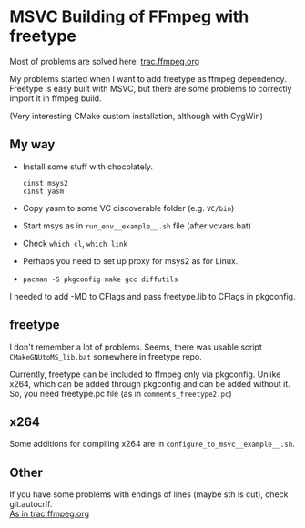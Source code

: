 MSVC Building of FFmpeg with freetype
=====================================

Most of problems are solved here: 
[trac.ffmpeg.org](https://trac.ffmpeg.org/wiki/CompilationGuide/MSVC)

My problems started when I want to add freetype as ffmpeg dependency.
Freetype is easy built with MSVC, but there are some problems to correctly 
import it in ffmpeg build.

(Very interesting CMake custom installation, although with CygWin)  

My way
------

- Install some stuff with chocolately.

   ```
   cinst msys2
   cinst yasm
   ```

- Copy yasm to some VC discoverable folder (e.g. `VC/bin`)

- Start msys as in `run_env__example__.sh` file (after vcvars.bat)

- Check `which cl`, `which link`

- Perhaps you need to set up proxy for msys2 as for Linux.

- `pacman -S pkgconfig make gcc diffutils`

I needed to add -MD to CFlags and pass freetype.lib to CFlags in pkgconfig.

freetype
--------

I don't remember a lot of problems.
Seems, there was usable script `CMakeGNUtoMS_lib.bat` somewhere in freetype repo.

Currently, freetype can be included to ffmpeg only via pkgconfig.
Unlike x264, which can be added through pkgconfig and can be added without it.
So, you need freetype.pc file (as in `comments_freetype2.pc`)

x264
----
Some additions for compiling x264 are in `configure_to_msvc__example__.sh`.

Other
-----

If you have some problems with endings of lines (maybe sth is cut), check git.autocrlf.  
[As in trac.ffmpeg.org](https://trac.ffmpeg.org/wiki/CompilationGuide/MSVC)
